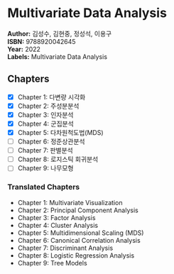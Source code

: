 # Multivariate Data Analysis
**Author:** 김성수, 김현중, 정성석, 이용구 <br/>
**ISBN:** 9788920042645 <br/>
**Year:** 2022 <br/>
**Labels:** Multivariate Data Analysis

## Chapters
- [x] Chapter 1: 다변량 시각화
- [x] Chapter 2: 주성분분석
- [x] Chapter 3: 인자분석
- [x] Chapter 4: 군집분석
- [x] Chapter 5: 다차원척도법(MDS)
- [ ] Chapter 6: 정준상관분석
- [ ] Chapter 7: 판별분석
- [ ] Chapter 8: 로지스틱 회귀분석
- [ ] Chapter 9: 나무모형

### Translated Chapters
- Chapter 1: Multivariate Visualization  
- Chapter 2: Principal Component Analysis  
- Chapter 3: Factor Analysis  
- Chapter 4: Cluster Analysis  
- Chapter 5: Multidimensional Scaling (MDS)  
- Chapter 6: Canonical Correlation Analysis  
- Chapter 7: Discriminant Analysis  
- Chapter 8: Logistic Regression Analysis  
- Chapter 9: Tree Models  
